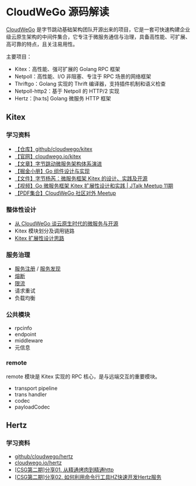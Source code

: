 # CloudWeGo 源码解读

[CloudWeGo](https://github.com/cloudwego) 是字节跳动基础架构团队开源出来的项目，它是一套可快速构建企业级云原生架构的中间件集合，它专注于微服务通信与治理，具备高性能、可扩展、高可靠的特点，且关注易用性。

主要项目：
- Kitex：高性能、强可扩展的 Golang RPC 框架
- Netpoll：高性能、I/O 非阻塞、专注于 RPC 场景的网络框架
- Thriftgo：Golang 实现的 Thrift 编译器，支持插件机制和语义检查
- Netpoll-http2：基于 Netpoll 的 HTTP/2 实现
- Hertz：[həːts] Golang 微服务 HTTP 框架

## Kitex

### 学习资料
- [【仓库】github/cloudwego/kitex](https://github.com/cloudwego/kitex)
- [【官网】cloudwego.io/kitex](https://www.cloudwego.io/zh/docs/kitex/)
- [【文章】字节跳动微服务架构体系演进](https://mp.weixin.qq.com/s/1dgCQXpeufgMTMq_32YKuQ)
- [【掘金小册】Go 组件设计与实现](https://juejin.cn/video/7046282096435789835)
- [【文件】字节杨芮：微服务框架 Kitex 的设计、实践及开源](https://github.com/baiyutang/cloudwego-read/files/9157661/Kitex.pdf)
- [【视频】Go 微服务框架 Kitex 扩展性设计和实践 | JTalk Meetup 11期](https://www.bilibili.com/video/BV1qa4y1H7i2)
- [【PDF集合】CloudWeGo 社区对外 Meetup](https://github.com/cloudwego/community/tree/main/meetup)

### 整体性设计
- [从 CloudWeGo 谈云原生时代的微服务与开源](https://mp.weixin.qq.com/s/xWxb84WkYtWTBoVV3mzs6g)
- Kitex 模块划分及调用链路
- [Kitex 扩展性设计思路](https://xie.infoq.cn/article/50c36c2a3daa25a68da3d7a89)

### 服务治理
- [服务注册](https://xie.infoq.cn/article/3b71488fc9b07f89f8950f8df) / [服务发现](https://xie.infoq.cn/article/ac5c8ce0c063a271e48d53423)
- [熔断](https://xie.infoq.cn/article/04253a336fb608c9ae5fbd2eb)
- [限流](https://xie.infoq.cn/article/408cd95d469ee2cdc72c1cd10)
- 请求重试
- 负载均衡

### 公共模块
- rpcinfo
- endpoint
- middleware
- 元信息

### remote

remote 模块是 Kitex 实现的 RPC 核心，是与远端交互的重要模块。

- transport pipeline
- trans handler
- codec
- payloadCodec


## Hertz

### 学习资料
- [github/cloudwego/hertz](https://github.com/cloudwego/hertz)
- [cloudwego.io/hertz](https://www.cloudwego.io/zh/docs/hertz/)
- [[CSG第二期]分享01. 从精通烤肉到精通http](https://meetings.feishu.cn/s/1i38ftnck0f18?src_type=3)
- [[CSG第二期]分享02. 如何利用命令行工具HZ快速开发Hertz服务](https://meetings.feishu.cn/s/1i3fsqit6jchu?src_type=3)
